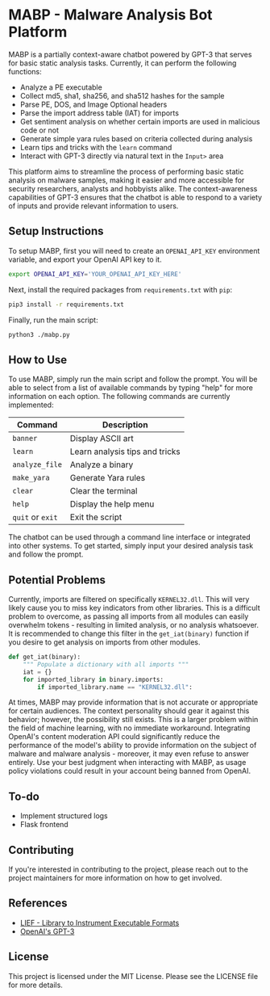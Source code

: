 # MABP - Malware Analysis Bot Platform

MABP is a partially context-aware chatbot powered by GPT-3 that serves for basic static analysis tasks. Currently, it can perform the following functions:

- Analyze a PE executable
- Collect md5, sha1, sha256, and sha512 hashes for the sample
- Parse PE, DOS, and Image Optional headers
- Parse the import address table (IAT) for imports 
- Get sentiment analysis on whether certain imports are used in malicious code or not
- Generate simple yara rules based on criteria collected during analysis
- Learn tips and tricks with the `learn` command
- Interact with GPT-3 directly via natural text in the `Input>` area

This platform aims to streamline the process of performing basic static analysis on malware samples, making it easier and more accessible for security researchers, analysts and hobbyists alike. The context-awareness capabilities of GPT-3 ensures that the chatbot is able to respond to a variety of inputs and provide relevant information to users.

## Setup Instructions

To setup MABP, first you will need to create an `OPENAI_API_KEY` environment variable, and export your OpenAI API key to it.
```bash
export OPENAI_API_KEY='YOUR_OPENAI_API_KEY_HERE'
```

Next, install the required packages from `requirements.txt` with `pip`:
```bash
pip3 install -r requirements.txt
```

Finally, run the main script:
```bash
python3 ./mabp.py
```

## How to Use

To use MABP, simply run the main script and follow the prompt. You will be able to select from a list of available commands by typing "help" for more information on each option. The following commands are currently implemented:

| Command | Description |
| ------- | ----------- |
| `banner` | Display ASCII art |
| `learn` | Learn analysis tips and tricks |
| `analyze_file` | Analyze a binary |
| `make_yara` | Generate Yara rules |
| `clear` | Clear the terminal |
| `help` | Display the help menu |
| `quit` or `exit` | Exit the script |

The chatbot can be used through a command line interface or integrated into other systems. To get started, simply input your desired analysis task and follow the prompt.

## Potential Problems
Currently, imports are filtered on specifically `KERNEL32.dll`. This will very likely cause you to miss key indicators from other libraries. This is a difficult problem to overcome, as passing all imports from all modules can easily overwhelm tokens - resulting in limited analysis, or no analysis whatsoever. It is recommended to change this filter in the `get_iat(binary)` function if you desire to get analysis on imports from other modules.

```python
def get_iat(binary):
    """ Populate a dictionary with all imports """
    iat = {}
    for imported_library in binary.imports:
        if imported_library.name == "KERNEL32.dll":
```

At times, MABP may provide information that is not accurate or appropriate for certain audiences. The context personality should gear it against this behavior; however, the possibility still exists. This is a larger problem within the field of machine learning, with no immediate workaround. Integrating OpenAI's content moderation API could significantly reduce the performance of the model's ability to provide information on the subject of malware and malware analysis - moreover, it may even refuse to answer entirely. Use your best judgment when interacting with MABP, as usage policy violations could result in your account being banned from OpenAI. 

## To-do

- Implement structured logs
- Flask frontend

## Contributing

If you're interested in contributing to the project, please reach out to the project maintainers for more information on how to get involved.

## References
- [LIEF - Library to Instrument Executable Formats](https://lief-project.github.io/)
- [OpenAI's GPT-3](https://openai.com/gpt-3/)

## License

This project is licensed under the MIT License. Please see the LICENSE file for more details.
